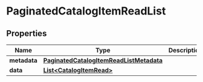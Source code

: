 

# PaginatedCatalogItemReadList


## Properties

| Name | Type | Description | Notes |
|------------ | ------------- | ------------- | -------------|
|**metadata** | [**PaginatedCatalogItemReadListMetadata**](PaginatedCatalogItemReadListMetadata.md) |  |  [optional] |
|**data** | [**List&lt;CatalogItemRead&gt;**](CatalogItemRead.md) |  |  [optional] |



